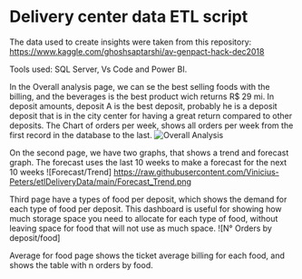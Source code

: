 #  Delivery center data ETL script
 
The data used to create insights were taken from this repository: https://www.kaggle.com/ghoshsaptarshi/av-genpact-hack-dec2018

Tools used: SQL Server, Vs Code and Power BI.

In the Overall analysis page, we can se the best selling foods with the billing, and the beverages is the best product wich returns R$ 29 mi.
In deposit amounts, deposit A is the best deposit, probably he is a deposit deposit that is in the city center for having a great return compared to other deposits.
The Chart of orders per week, shows all orders per week from the first record in the database to the last.
![Overall Analysis](https://raw.githubusercontent.com/Vinicius-Peters/etlDeliveryData/main/Overall%20Analysis.png)

On the second page, we have two graphs, that shows a trend and forecast graph. The forecast uses the last 10 weeks to make a forecast for the next 10 weeks
![Forecast/Trend] https://raw.githubusercontent.com/Vinicius-Peters/etlDeliveryData/main/Forecast_Trend.png

Third page have a types of food per deposit, which shows the demand for each type of food per deposit. This dashboard is useful for showing how much storage space you need to allocate for each type of food, without leaving space for food that will not use as much space.
![N° Orders by deposit/food]

Average for food page shows the ticket average billing for each food, and shows the table with n orders by food.


























